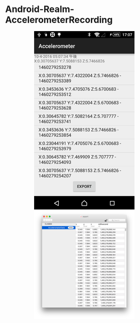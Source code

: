 # Android-Realm-AccelerometerRecording

<center><img src="screenshot/d1.png" alt="alt text" width="320" /></center>

<center><img src="screenshot/ss.png" alt="alt text" width="320" /></center>